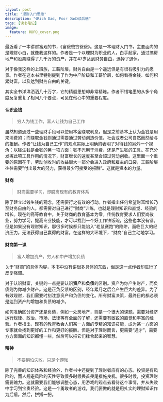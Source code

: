 ```yaml
---
layout: post
title: "理财入门思维"
description: "《Rich Dad, Poor Dad》读后感"
tags: [读书笔记]
image:
  feature: RDPD_cover.png
---
```


最近看了一本讲财富观的书，《富爸爸穷爸爸》。这是一本理财入门书，主要面向的是理财小白，就像我这样的。作者是一个以理财为职业的人，白手起家，通过搞房地产和股票赚得了几千万的资产，并在47岁达到财务自由，选择了退休。

对于像我这样的上班族，工薪阶层，财务自由是一个遥远但是有很有吸引力的愿景。作者在这本书里特别提到了作为中产阶级和工薪阶层，如何看待金钱、如何积累财富，以及达到财务自由的关键。

<!-- brief-remark -->

其实全书洋洋洒洒几十万字，它的精髓思想却非常精炼。作者不惜笔墨的从多个角度反复重复了相同几个要点，可见在他心中的重要程度。

#### 认识金钱

> 穷人为钱工作，富人让钱为自己工作

虽然知道通过一些理财手段可以使用本金赚取利息，但是之前基本上认为金钱是用来消费的；而赚取金钱则通过需要通过劳动创造价值，社会或者公司自然而然给与的报酬。作者“让钱为自己工作”的观点实际上明确的表明了对待钱的另外一个视角：以钱生钱是金钱的另一项方面；钱不光用于消费，还是产生钱的工具。在充分发挥此项工具作用的情况下，财富增长的速度甚至会超过劳动创收。这里面一个重要的原因在于，劳动创收时的收益很大一部分会进入政府和雇主的口袋，工薪阶层往往需要”付出最大的努力，获得最少可接受的报酬”。这就是资本的力量。

#### 财商

> 财商需要学习，却脱离现有的教育体系

除了建立以钱生钱的观念，还需要行之有效的行动。作者指出任何希望财富增长乃至财务自由的人，都需要对自己进行“财商”训练，也就是理财知识和直觉、经验的增长。现在的高等教育中，关于财商的教育基本为零。传统教育要求人们爱岗敬业，努力学习，提高专业技能，才可以找到一个好工作铁饭碗，这些也本没有错。但是如果没有理财知识，那很多时候都只能陷入”老鼠赛跑”的陷阱，面临巨大的经济压力，无法获得自己赢得的财富。在这样的大环境下，“财商”自己主动地学习。

#### 财商第一课

> 富人增加资产，穷人和中产增加负债

关于”财商”的具体内容，本书中没有讲很多具体的东西，但是这一点作者却进行了反复强调。

对于认识财富，关键的一点是要认识**资产**和**负债**的区别。资产为你产生财产，而负债则为你减少财产。这是正负反馈的区别，经年累月之后会产生巨大的差异。为了有效理财，我们需要时刻注意资产和负债的变化。所有财富决策，最终目的都必须是达到资产的增加和负债的减少。

如何准确区分资产还是负债，例如一处房地产，则是一个很大的课题。需要对经济运行规律、政治、市场、法律等有全面的了解，还需要有敏锐的直觉和丰富的经验。作者指出，现有的教育教会人们某一方面的专精的知识技能，成为某一方面的专家就会找到更好的工作和更好的报酬。但是对于理财而言，更需要“通才”，需要方方面面的知识都懂一些，然后可以把它们糅合起来的智慧。

#### 精神

> 不要惧怕失败，只是个游戏

除了完善的知识体系和经验外，作者书中还提到了理财者应有的心态。投资是有风险的，而人规避风险的天性导致很多时候畏首畏尾措施良机。很多时候，投资理财需要魄力。这就需要我们能够调整心态，用游戏的观点去看待这个事情，并从失败中学习到宝贵经验。这是一个勇敢者的游戏，我们要做的就是用扎实的理财知识作为后盾，然后，拼搏一把。
